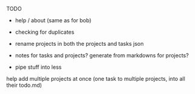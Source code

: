 TODO

- help / about (same as for bob)

- checking for duplicates
- rename projects in both the projects and tasks json

- notes for tasks and projects?  generate from markdowns for projects?

- pipe stuff into less

help
add multiple projects at once (one task to multiple projects, into all their todo.md)
